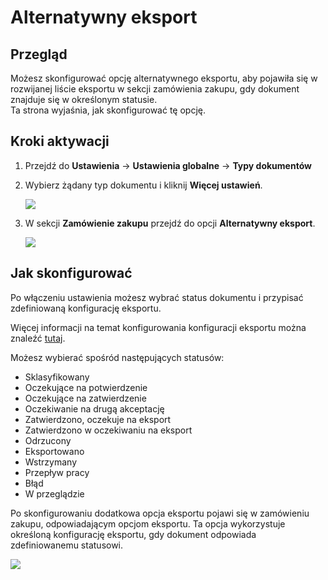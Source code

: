# Alternatywny eksport

## Przegląd

Możesz skonfigurować opcję alternatywnego eksportu, aby pojawiła się w rozwijanej liście eksportu w sekcji zamówienia zakupu, gdy dokument znajduje się w określonym statusie.\
Ta strona wyjaśnia, jak skonfigurować tę opcję.

## Kroki aktywacji

1. Przejdź do **Ustawienia** -> **Ustawienia globalne** -> **Typy dokumentów**
2.  Wybierz żądany typ dokumentu i kliknij **Więcej ustawień**.

    ![](https://docs.docbits.com/~gitbook/image?url=https%3A%2F%2F578966019-files.gitbook.io%2F%7E%2Ffiles%2Fv0%2Fb%2Fgitbook-x-prod.appspot.com%2Fo%2Fspaces%252FT2n2w4uDCJvv7CJ5zrdk%252Fuploads%252FZSKdVhneopjjzzIBnbax%252Fpo_settings_1.png%3Falt%3Dmedia%26token%3Dab57e25e-9c6a-4273-b21b-ae328579839c\&width=768\&dpr=4\&quality=100\&sign=29a04f7d\&sv=2)
3.  W sekcji **Zamówienie zakupu** przejdź do opcji **Alternatywny eksport**.

    ![](https://docs.docbits.com/~gitbook/image?url=https%3A%2F%2F578966019-files.gitbook.io%2F%7E%2Ffiles%2Fv0%2Fb%2Fgitbook-x-prod.appspot.com%2Fo%2Fspaces%252FT2n2w4uDCJvv7CJ5zrdk%252Fuploads%252F8kVaJLFQJemDjEzDZUdX%252Fpo_settings_alternate_export_1.png%3Falt%3Dmedia%26token%3Dfb56d11a-f8f3-4e01-8653-4a08ea5beac2\&width=768\&dpr=4\&quality=100\&sign=71b4c75\&sv=2)

## Jak skonfigurować

Po włączeniu ustawienia możesz wybrać status dokumentu i przypisać zdefiniowaną konfigurację eksportu.

Więcej informacji na temat konfigurowania konfiguracji eksportu można znaleźć [tutaj](../../../../document-processing/export.md).

Możesz wybierać spośród następujących statusów:

* Sklasyfikowany
* Oczekujące na potwierdzenie
* Oczekujące na zatwierdzenie
* Oczekiwanie na drugą akceptację
* Zatwierdzono, oczekuje na eksport
* Zatwierdzono w oczekiwaniu na eksport
* Odrzucony
* Eksportowano
* Wstrzymany
* Przepływ pracy
* Błąd
* W przeglądzie

Po skonfigurowaniu dodatkowa opcja eksportu pojawi się w zamówieniu zakupu, odpowiadającym opcjom eksportu. Ta opcja wykorzystuje określoną konfigurację eksportu, gdy dokument odpowiada zdefiniowanemu statusowi.

![](https://docs.docbits.com/~gitbook/image?url=https%3A%2F%2F578966019-files.gitbook.io%2F%7E%2Ffiles%2Fv0%2Fb%2Fgitbook-x-prod.appspot.com%2Fo%2Fspaces%252FT2n2w4uDCJvv7CJ5zrdk%252Fuploads%252FRiWDfk8lO8FDpaNuLRf8%252Fpo_settings_alternate_export_2.png%3Falt%3Dmedia%26token%3D9b3a7f8a-05eb-44d0-b382-c37152d1d602\&width=768\&dpr=4\&quality=100\&sign=67223197\&sv=2)
